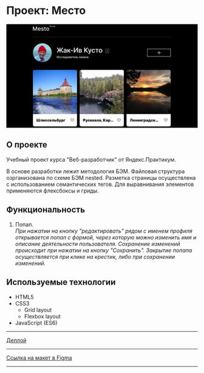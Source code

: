 # Проект: Место

![Project screenshot](https://raw.githubusercontent.com/Tatty13/imgs-for-README/main/mesto.jpg)

## **О проекте**

Учебный проект курса "Веб-разработчик" от Яндекс.Практикум.  

В основе разработки лежит методология БЭМ. Файловая структура озрганизована по схеме БЭМ nested.
Разметка страницы осуществлена с использованием семантических тегов. Для выравнивания элементов применяются флексбоксы и гриды.

## **Функциональность**

1. Попап.  
*При нажатии на кнопку "редактировать" рядом с именем профиля открывается попап с формой, через которую можно изменить имя и описание деятельности пользователя. Сохранение изменений происходит при нажатии на кнопку "Сохранить". Закрытие попапа осуществляется при клике на крестик, либо при сохранении изменений.*

## **Используемые технологии**

* HTML5
* CSS3
  * Grid layout
  * Flexbox layout
* JavaScript (ES6)

---

[Деплой](https://tatty13.github.io/mesto/)

---

 [Ссылка на макет в Figma](https://www.figma.com/file/2cn9N9jSkmxD84oJik7xL7/JavaScript.-Sprint-4?node-id=0%3A1)

 ---

